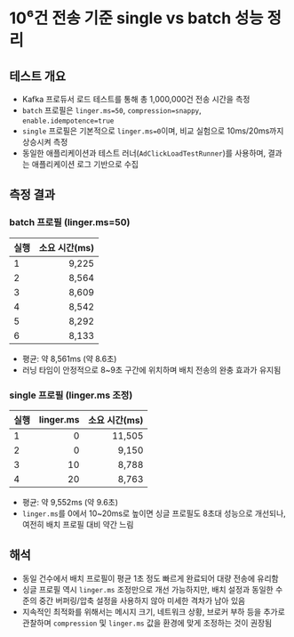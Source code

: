 # 10⁶건 전송 기준 single vs batch 성능 정리

## 테스트 개요
- Kafka 프로듀서 로드 테스트를 통해 총 1,000,000건 전송 시간을 측정
- `batch` 프로필은 `linger.ms=50`, `compression=snappy`, `enable.idempotence=true`
- `single` 프로필은 기본적으로 `linger.ms=0`이며, 비교 실험으로 10ms/20ms까지 상승시켜 측정
- 동일한 애플리케이션과 테스트 러너(`AdClickLoadTestRunner`)를 사용하며, 결과는 애플리케이션 로그 기반으로 수집

## 측정 결과

### batch 프로필 (linger.ms=50)

| 실행 | 소요 시간(ms) |
| --- | ---: |
| 1 | 9,225 |
| 2 | 8,564 |
| 3 | 8,609 |
| 4 | 8,542 |
| 5 | 8,292 |
| 6 | 8,133 |

- 평균: 약 8,561ms (약 8.6초)
- 러닝 타임이 안정적으로 8~9초 구간에 위치하며 배치 전송의 완충 효과가 유지됨

### single 프로필 (linger.ms 조정)

| 실행 | linger.ms | 소요 시간(ms) |
| --- | ---: | ---: |
| 1 | 0 | 11,505 |
| 2 | 0 | 9,150 |
| 3 | 10 | 8,788 |
| 4 | 20 | 8,763 |

- 평균: 약 9,552ms (약 9.6초)
- `linger.ms`를 0에서 10~20ms로 높이면 싱글 프로필도 8초대 성능으로 개선되나, 여전히 배치 프로필 대비 약간 느림

## 해석
- 동일 건수에서 배치 프로필이 평균 1초 정도 빠르게 완료되어 대량 전송에 유리함
- 싱글 프로필 역시 `linger.ms` 조정만으로 개선 가능하지만, 배치 설정과 동일한 수준의 중간 버퍼링/압축 설정을 사용하지 않아 미세한 격차가 남아 있음
- 지속적인 최적화를 위해서는 메시지 크기, 네트워크 상황, 브로커 부하 등을 추가로 관찰하며 `compression` 및 `linger.ms` 값을 환경에 맞게 조정하는 것이 권장됨
